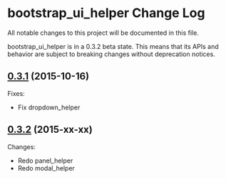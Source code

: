 # bootstrap_ui_helper Change Log

All notable changes to this project will be documented in this file.

bootstrap_ui_helper is in a 0.3.2 beta state. This means that its APIs and behavior are subject to breaking changes without deprecation notices.

## [0.3.1](https://github.com/Sen-Zhang/bootstrap_ui_helper/releases/tag/0.3.1) (2015-10-16)

Fixes:

* Fix dropdown_helper

## [0.3.2]() (2015-xx-xx)

Changes:

* Redo panel_helper
* Redo modal_helper
